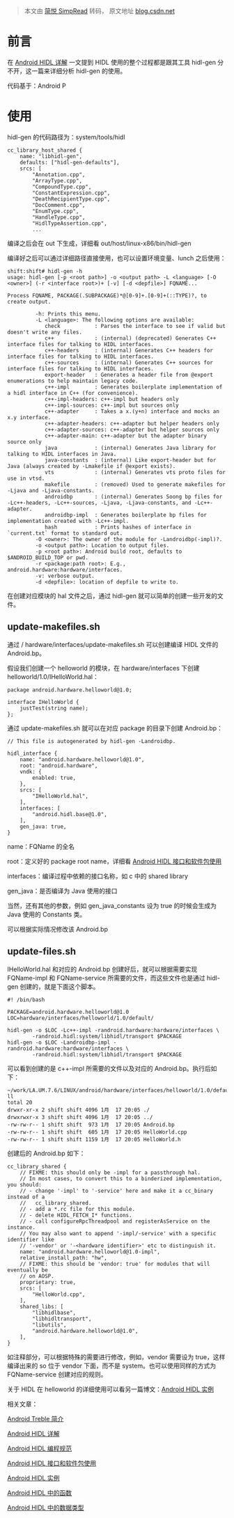 > 本文由 [简悦 SimpRead](http://ksria.com/simpread/) 转码， 原文地址 [blog.csdn.net](https://blog.csdn.net/shift_wwx/article/details/86525079)

前言
==

在 [Android HIDL 详解](https://blog.csdn.net/jingerppp/article/details/86514997) 一文提到 HIDL 使用的整个过程都是跟其工具 hidl-gen 分不开，这一篇来详细分析 hidl-gen 的使用。

代码基于：Android P

使用
==

hidl-gen 的代码路径为：system/tools/hidl

```
cc_library_host_shared {
    name: "libhidl-gen",
    defaults: ["hidl-gen-defaults"],
    srcs: [
        "Annotation.cpp",
        "ArrayType.cpp",
        "CompoundType.cpp",
        "ConstantExpression.cpp",
        "DeathRecipientType.cpp",
        "DocComment.cpp",
        "EnumType.cpp",
        "HandleType.cpp",
        "HidlTypeAssertion.cpp",
        ...
```

编译之后会在 out 下生成，详细看 out/host/linux-x86/bin/hidl-gen

编译好之后可以通过详细路径直接使用，也可以设置环境变量、lunch 之后使用：

```
shift:shift# hidl-gen -h
usage: hidl-gen [-p <root path>] -o <output path> -L <language> [-O <owner>] (-r <interface root>)+ [-v] [-d <depfile>] FQNAME...
 
Process FQNAME, PACKAGE(.SUBPACKAGE)*@[0-9]+.[0-9]+(::TYPE)?, to create output.
 
         -h: Prints this menu.
         -L <language>: The following options are available:
            check           : Parses the interface to see if valid but doesn't write any files.
            c++             : (internal) (deprecated) Generates C++ interface files for talking to HIDL interfaces.
            c++-headers     : (internal) Generates C++ headers for interface files for talking to HIDL interfaces.
            c++-sources     : (internal) Generates C++ sources for interface files for talking to HIDL interfaces.
            export-header   : Generates a header file from @export enumerations to help maintain legacy code.
            c++-impl        : Generates boilerplate implementation of a hidl interface in C++ (for convenience).
            c++-impl-headers: c++-impl but headers only
            c++-impl-sources: c++-impl but sources only
            c++-adapter     : Takes a x.(y+n) interface and mocks an x.y interface.
            c++-adapter-headers: c++-adapter but helper headers only
            c++-adapter-sources: c++-adapter but helper sources only
            c++-adapter-main: c++-adapter but the adapter binary source only
            java            : (internal) Generates Java library for talking to HIDL interfaces in Java.
            java-constants  : (internal) Like export-header but for Java (always created by -Lmakefile if @export exists).
            vts             : (internal) Generates vts proto files for use in vtsd.
            makefile        : (removed) Used to generate makefiles for -Ljava and -Ljava-constants.
            androidbp       : (internal) Generates Soong bp files for -Lc++-headers, -Lc++-sources, -Ljava, -Ljava-constants, and -Lc++-adapter.
            androidbp-impl  : Generates boilerplate bp files for implementation created with -Lc++-impl.
            hash            : Prints hashes of interface in `current.txt` format to standard out.
         -O <owner>: The owner of the module for -Landroidbp(-impl)?.
         -o <output path>: Location to output files.
         -p <root path>: Android build root, defaults to $ANDROID_BUILD_TOP or pwd.
         -r <package:path root>: E.g., android.hardware:hardware/interfaces.
         -v: verbose output.
         -d <depfile>: location of depfile to write to.
```

在创建对应模块的 hal 文件之后，通过 hidl-gen 就可以简单的创建一些开发的文件。

update-makefiles.sh
-------------------

通过 / hardware/interfaces/update-makefiles.sh 可以创建编译 HIDL 文件的 Android.bp。

假设我们创建一个 helloworld 的模块，在 hardware/interfaces 下创建 helloworld/1.0/IHelloWorld.hal：

```
package android.hardware.helloworld@1.0;                                                               
                                                                                                                                                                            
interface IHelloWorld {                                                                                
    justTest(string name);                                                                             
};
```

通过 update-makefiles.sh 就可以在对应 package 的目录下创建 Android.bp：

```
// This file is autogenerated by hidl-gen -Landroidbp.
 
hidl_interface {                                                                                       
    name: "android.hardware.helloworld@1.0",
    root: "android.hardware",
    vndk: {
        enabled: true,
    },
    srcs: [
        "IHelloWorld.hal",
    ],
    interfaces: [
        "android.hidl.base@1.0",
    ],
    gen_java: true,
}
```

name：FQName 的全名

root：定义好的 package root name，详细看 [Android HIDL 接口和软件包使用](https://blog.csdn.net/jingerppp/article/details/86526547)

interfaces：编译过程中依赖的接口名称，如 c 中的 shared library

gen_java：是否编译为 Java 使用的接口

当然，还有其他的参数，例如 gen_java_constants 设为 true 的时候会生成为 Java 使用的 Constants 类。

可以根据实际情况修改该 Android.bp

update-files.sh
---------------

IHelloWorld.hal 和对应的 Android.bp 创建好后，就可以根据需要实现 FQName-impl 和 FQName-service 所需要的文件，而这些文件也是通过 hidl-gen 创建的，就是下面这个脚本。

```
#! /bin/bash
 
PACKAGE=android.hardware.helloworld@1.0
LOC=hardware/interfaces/helloworld/1.0/default/
 
hidl-gen -o $LOC -Lc++-impl -randroid.hardware:hardware/interfaces \
        -randroid.hidl:system/libhidl/transport $PACKAGE
hidl-gen -o $LOC -Landroidbp-impl -randroid.hardware:hardware/interfaces \
        -randroid.hidl:system/libhidl/transport $PACKAGE
```

可以看到创建的是 c++-impl 所需要的文件以及对应的 Android.bp。执行后如下：

```
~/work/LA.UM.7.6/LINUX/android/hardware/interfaces/helloworld/1.0/default:
ll
total 20
drwxr-xr-x 2 shift shift 4096 1月  17 20:05 ./
drwxrwxr-x 3 shift shift 4096 1月  17 20:05 ../
-rw-rw-r-- 1 shift shift  973 1月  17 20:05 Android.bp
-rw-rw-r-- 1 shift shift  605 1月  17 20:05 HelloWorld.cpp
-rw-rw-r-- 1 shift shift 1159 1月  17 20:05 HelloWorld.h
```

创建后的 Android.bp 如下：

```
cc_library_shared {                                                                                                                                                         
    // FIXME: this should only be -impl for a passthrough hal.                                         
    // In most cases, to convert this to a binderized implementation, you should:                      
    // - change '-impl' to '-service' here and make it a cc_binary instead of a                        
    //   cc_library_shared.                                                                            
    // - add a *.rc file for this module.                                                              
    // - delete HIDL_FETCH_I* functions.                                                               
    // - call configureRpcThreadpool and registerAsService on the instance.                            
    // You may also want to append '-impl/-service' with a specific identifier like                    
    // '-vendor' or '-<hardware identifier>' etc to distinguish it.                                    
    name: "android.hardware.helloworld@1.0-impl",                                                      
    relative_install_path: "hw",                                                                       
    // FIXME: this should be 'vendor: true' for modules that will eventually be                        
    // on AOSP.                                                                                        
    proprietary: true,                                                                                 
    srcs: [                                                                                            
        "HelloWorld.cpp",                                                                              
    ],                                                                                                 
    shared_libs: [                                                                                     
        "libhidlbase",                                                                                 
        "libhidltransport",                                                                            
        "libutils",                                                                                    
        "android.hardware.helloworld@1.0",                                                             
    ],                                                                                                 
}
```

如注释部分，可以根据特殊的需要进行修改，例如，vendor 需要设为 true，这样编译出来的 so 位于 vendor 下面，而不是 system。也可以使用同样的方式为 FQName-service 创建对应的规则。

关于 HIDL 在 helloworld 的详细使用可以看另一篇博文：[Android HIDL 实例](https://blog.csdn.net/jingerppp/article/details/86530600)

相关文章：

[Android Treble 简介](https://blog.csdn.net/jingerppp/article/details/86513675)

[Android HIDL 详解](https://blog.csdn.net/jingerppp/article/details/86514997)

[Android HIDL 编程规范](https://blog.csdn.net/jingerppp/article/details/86525761)

[Android HIDL 接口和软件包使用](https://blog.csdn.net/jingerppp/article/details/86526547)

[Android HIDL 实例](https://blog.csdn.net/jingerppp/article/details/86530600)

[Android HIDL 中的函数](https://blog.csdn.net/jingerppp/article/details/86531137)

[Android HIDL 中的数据类型](https://blog.csdn.net/jingerppp/article/details/86531179)